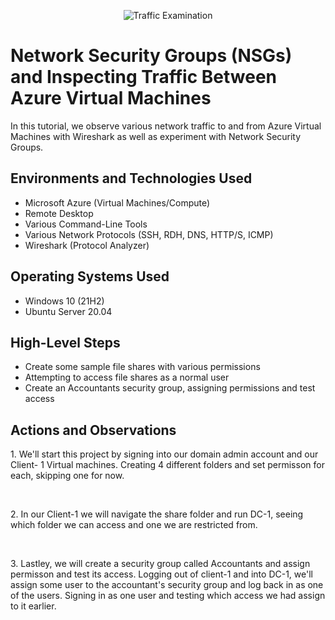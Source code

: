 <p align="center">
<img src="https://i.imgur.com/Ua7udoS.png" alt="Traffic Examination"/>
</p>

<h1>Network Security Groups (NSGs) and Inspecting Traffic Between Azure Virtual Machines</h1>
In this tutorial, we observe various network traffic to and from Azure Virtual Machines with Wireshark as well as experiment with Network Security Groups. <br />

<h2>Environments and Technologies Used</h2>

- Microsoft Azure (Virtual Machines/Compute)
- Remote Desktop
- Various Command-Line Tools
- Various Network Protocols (SSH, RDH, DNS, HTTP/S, ICMP)
- Wireshark (Protocol Analyzer)

<h2>Operating Systems Used </h2>

- Windows 10 (21H2)
- Ubuntu Server 20.04

<h2>High-Level Steps</h2>

- Create some sample file shares with various permissions 
- Attempting to access file shares as a normal user 
- Create an Accountants security group, assigning permissions and test access 
  

<h2>Actions and Observations</h2>

<p>

</p>
<p>
1. We'll start this project by signing into our domain admin account and our Client- 1 Virtual machines. Creating 4 different folders and set permisson for each, skipping one for now. 
</p>
<br />

<p>

</p>
<p>
2. In our Client-1 we will navigate the share folder and run DC-1, seeing which folder we can access and one we are restricted from. 
</p>
<br />

<p>

</p>
<p>
3. Lastley, we will create a security group called Accountants and assign permisson and test its access. Logging out of client-1 and into DC-1, we'll assign some user to the accountant's security group and log back in as one of the users. Signing in as one user and testing which access we had assign to it earlier. 
</p>
<br />

